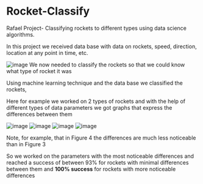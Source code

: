 # Rocket-Classify
Rafael Project- Classifying rockets to different types using data science algorithms.

In this project we received data base with data on rockets, speed, direction, location at any point in time, etc.

![image](https://user-images.githubusercontent.com/86183775/133118659-0787d905-b78b-48f9-8f95-ee81550d038a.png)
We now needed to classify the rockets so that we could know what type of rocket it was

Using machine learning technique and the data base we classified the rockets,

Here for example we worked on 2 types of rockets and with the help of different types of data parameters we got graphs that express the differences between them

![image](https://user-images.githubusercontent.com/86183775/133150909-0a7aa8c2-ed1b-439f-bb60-6ad24574154b.png)
![image](https://user-images.githubusercontent.com/86183775/133151281-8fd47d84-e432-46a6-8fc8-3cae9e5f7b27.png)
![image](https://user-images.githubusercontent.com/86183775/133151005-60d0277b-79db-4728-83ab-b388c8840cc1.png)
![image](https://user-images.githubusercontent.com/86183775/133151131-d4d45c43-04fa-4697-8cf8-ff165e66bbbb.png)

Note, for example, that in Figure 4 the differences are much less noticeable than in Figure 3

So we worked on the parameters with the most noticeable differences and reached a success of between 93% for rockets with minimal differences between them and **100% success** for rockets with more noticeable differences

